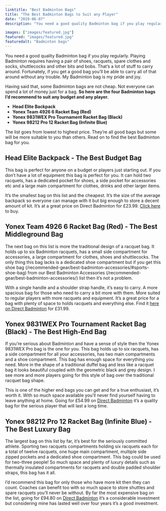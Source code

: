 ```yaml
---
linktitle: "Best Badminton Bags"
title: "The Best Badminton Bags to Suit any Player"
date: "2019-06-07"
description: "You need a good quality Badminton bag if you play regularly. Playing Badminton requires having a pair of shoes, racquets, spare clothes and socks, shuttlecocks and other bits and bobs. That’s a lot of stuff to carry around. Fortunately, if you get a good bag you’ll be able to carry all of that around without any trouble. My Badminton bag is my pride and joy. Having said that, some Badminton bags are not cheap. Not everyone can spend a lot of money just for a bag. So here are the four Badminton bags I’d recommend to suit any budget and any player."

images: ["images/featured.jpg"]
featured: "images/featured.jpg"
featuredalt: "Badminton bags"
---
```


You need a good quality Badminton bag if you play regularly. Playing Badminton requires having a pair of shoes, racquets, spare clothes and socks, shuttlecocks and other bits and bobs. That’s a lot of stuff to carry around. Fortunately, if you get a good bag you’ll be able to carry all of that around without any trouble. My Badminton bag is my pride and joy.

Having said that, some Badminton bags are not cheap. Not everyone can spend a lot of money just for a bag. **So here are the four Badminton bags I’d recommend to suit any budget and any player.**

* **Head Elite Backpack**
* **Yonex Team 4926 6 Racket Bag (Red)**
* **Yonex 9831WEX Pro Tournament Racket Bag (Black)**
* **Yonex 98212 Pro 12 Racket Bag (Infinite Blue)**

The list goes from lowest to highest price. They’re all good bags but some will be more suitable to you than others. Read on to find the best Badminton bag for you.

## Head Elite Backpack - The Best Budget Bag

This bag is perfect for anyone on a budget or players just starting out. If you don’t have a lot of equipment this bag is perfect for you. It can hold two racquets, has a dedicated pocket for shoes, a side pocket for accessories etc and a large main compartment for clothes, drinks and other larger items.

It’s the smallest bag on this list and the cheapest. It’s the size of the average backpack so everyone can manage with it but big enough to store a decent amount of kit. It’s at a great price on Direct Badminton for £23.99. [Click here](https://www.directbadminton.co.uk/deptproduct/badminton/bags-rackets/head-elite-backpack-(red-black)?ProductID=33601) to buy.

## Yonex Team 4926 6 Racket Bag (Red) - The Best Middleground Bag

The next bag on this list is more the traditional design of a racquet bag. It holds up to six Badminton racquets, has a small side compartment for accessories, a large compartment for clothes, shoes and shuttlecocks. The only thing this bag lacks is a dedicated shoe compartment but if you get this shoe bag (/recommended-gear/best-badminton-accessories/#sports-shoe-bag) from our Best Badminton Accessories (/recommended-gear/best-badminton-accessories/) list then it’s not a problem.

With a single handle and a shoulder strap handle, it’s easy to carry. A more spacious bag for those who need to carry a bit more with them. More suited to regular players with more racquets and equipment. It’s a great price for a bag with plenty of space to holds racquets and everything else. Find it [here on Direct Badminton](https://www.directbadminton.co.uk/deptproduct/badminton/bags-rackets/yonex-team-4926-6-racket-bag-(red)?ProductID=34376) for £31.99.

## Yonex 9831WEX Pro Tournament Racket Bag (Black) - The Best High-End Bag

If you’re serious about Badminton and have a sense of style then the Yonex 9831WEX Pro bag is the one for you. This bag holds up to six racquets, has a side compartment for all your accessories, has two main compartments and a shoe compartment. This bag has enough space for everything you need. More in the shape of a traditional duffel bag and less like a racquet bag it looks beautiful coupled with the geometric black and grey design. I see more and more players going for this style of bag over the traditional racquet bag shape.

This is one of the higher end bags you can get and for a true enthusiast, it’s worth it. With so much space available you’ll never find yourself having to leave anything at home. Going for £54.99 on [Direct Badminton](https://www.directbadminton.co.uk/deptproduct/badminton/bags-rackets/yonex-9831wex-pro-tournament-racket-bag-(black)?ProductID=34347) it’s a quality bag for the serious player that will last a long time.

## Yonex 98212 Pro 12 Racket Bag (Infinite Blue) - The Best Luxury Bag

The largest bag on this list by far, it’s best for the seriously committed athlete. Sporting two racquets compartments holding six racquets each for a total of twelve racquets, one huge main compartment, multiple side zipped pockets and a dedicated shoe compartment. This bag could be used for two-three people! So much space and plenty of luxury details such as thermally insulated compartments for racquets and double padded shoulder straps, this bag has it all.

I’d recommend this bag for only those who have more kit then they can count. Coaches can benefit too with so much space to store shuttles and spare racquets you’ll never be without. By far the most expensive bag on the list, going for £94.80 on [Direct Badminton](https://www.directbadminton.co.uk/deptproduct/badminton/bags-rackets/yonex-98212-pro-12-racket-bag-(infinite-blue)?ProductID=31421) it’s a considerable investment but considering mine has lasted well over four years it’s a good investment.
